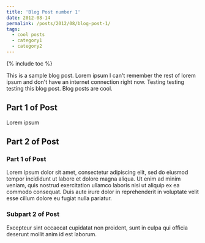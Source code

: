 ```yaml
---
title: 'Blog Post number 1'
date: 2012-08-14
permalink: /posts/2012/08/blog-post-1/
tags:
  - cool posts
  - category1
  - category2
---
```


{% include toc %}

This is a sample blog post. Lorem ipsum I can't remember the rest of lorem ipsum and don't have an internet connection right now. Testing testing testing this blog post. Blog posts are cool.

## Part 1 of Post
Lorem ipsum

## Part 2 of Post
### Part 1 of Post
Lorem ipsum dolor sit amet, consectetur adipiscing elit, sed do eiusmod tempor incididunt ut labore et dolore magna aliqua. Ut enim ad minim veniam, quis nostrud exercitation ullamco laboris nisi ut aliquip ex ea commodo consequat. Duis aute irure dolor in reprehenderit in voluptate velit esse cillum dolore eu fugiat nulla pariatur. 

### Subpart 2 of Post
Excepteur sint occaecat cupidatat non proident, sunt in culpa qui officia deserunt mollit anim id est laborum.


